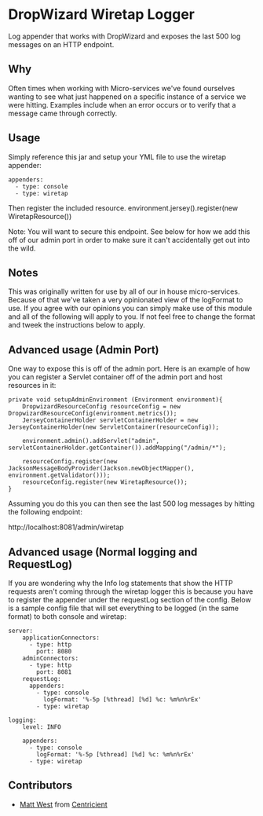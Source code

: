 DropWizard Wiretap Logger
===========================
Log appender that works with DropWizard and exposes the last 500 log messages on an HTTP endpoint.

Why
----
Often times when working with Micro-services we've found ourselves wanting to see what just
happened on a specific instance of a service we were hitting. Examples include when an error
occurs or to verify that a message came through correctly. 

Usage
----
Simply reference this jar and setup your YML file to use the wiretap appender:
    
    appenders:
      - type: console
      - type: wiretap

Then register the included resource.
    environment.jersey().register(new WiretapResource())
    
Note: You will want to secure this endpoint. See below for how we add this off of our admin port
in order to make sure it can't accidentally get out into the wild.
    


Notes
----
This was originally written for use by all of our in house micro-services. Because of that
we've taken a very opinionated view of the logFormat to use. If you agree with our opinions
you can simply make use of this module and all of the following will apply to you. If not 
feel free to change the format and tweek the instructions below to apply.


Advanced usage (Admin Port)
----
One way to expose this is off of the admin port. Here is an example of how you can register a 
Servlet container off of the admin port and host resources in it:

    private void setupAdminEnvironment (Environment environment){
        DropwizardResourceConfig resourceConfig = new DropwizardResourceConfig(environment.metrics());
        JerseyContainerHolder servletContainerHolder = new JerseyContainerHolder(new ServletContainer(resourceConfig));

        environment.admin().addServlet("admin", servletContainerHolder.getContainer()).addMapping("/admin/*");

        resourceConfig.register(new JacksonMessageBodyProvider(Jackson.newObjectMapper(), environment.getValidator()));
        resourceConfig.register(new WiretapResource());
    }

Assuming you do this you can then see the last 500 log messages by hitting the following endpoint:

http://localhost:8081/admin/wiretap


Advanced usage (Normal logging and RequestLog)
----
If you are wondering why the Info log statements that show the HTTP requests aren't coming through 
the wiretap logger this is because you have to register the appender under the requestLog section
of the config. Below is a sample config file that will set everything to be logged (in the same 
format) to both console and wiretap:

    server:
        applicationConnectors:
          - type: http
            port: 8080
        adminConnectors:
          - type: http
            port: 8081
        requestLog:
          appenders:
            - type: console
              logFormat: '%-5p [%thread] [%d] %c: %m%n%rEx'
            - type: wiretap
    
    logging:
        level: INFO
      
        appenders:
          - type: console
            logFormat: '%-5p [%thread] [%d] %c: %m%n%rEx'
          - type: wiretap
      

Contributors
------------
* [Matt West](https://github.com/mjwest10) from [Centricient](https://github.com/mjwest10)